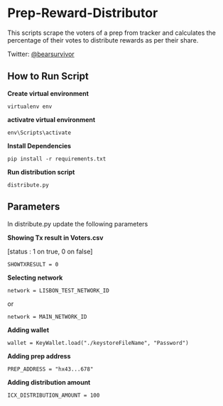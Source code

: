 # Prep-Reward-Distributor
This scripts scrape the voters of a prep from tracker and calculates the percentage of their votes to distribute rewards as per their share.

Twitter: [@bearsurvivor](https://twitter.com/BearSurvivor)

## How to Run Script
**Create virtual environment**

`virtualenv env`

**activatre virtual environment**

`env\Scripts\activate`

**Install Dependencies**

`pip install -r requirements.txt`

**Run distribution script**

`distribute.py`

## Parameters 

In distribute.py update the following parameters

**Showing Tx result in Voters.csv**

[status : 1 on true, 0 on false]

`SHOWTXRESULT = 0`

**Selecting network**

`network = LISBON_TEST_NETWORK_ID`

or

`network = MAIN_NETWORK_ID`

**Adding wallet**

`wallet = KeyWallet.load("./keystoreFileName", "Password")`

**Adding prep address**

`PREP_ADDRESS = "hx43...678"`

**Adding distribution amount**

`ICX_DISTRIBUTION_AMOUNT = 100`
